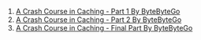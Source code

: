 
1. [A Crash Course in Caching - Part 1 By ByteByteGo](https://blog.bytebytego.com/p/a-crash-course-in-caching-part-1)
1. [A Crash Course in Caching - Part 2 By ByteByteGo](https://blog.bytebytego.com/p/a-crash-course-in-caching-part-2)
1. [A Crash Course in Caching - Final Part By ByteByteGo ](https://blog.bytebytego.com/p/a-crash-course-in-caching-final-part)